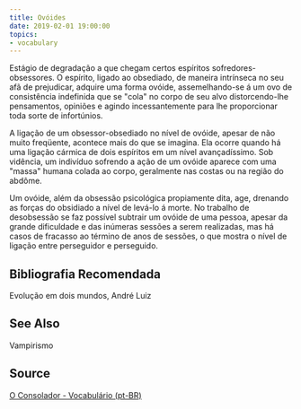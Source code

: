 ```yaml
---
title: Ovóides
date: 2019-02-01 19:00:00
topics:
- vocabulary
---
```


Estágio de degradação a que chegam certos espíritos sofredores-obsessores. O espírito, ligado ao obsediado, de maneira intrínseca no seu afã de prejudicar, adquire uma forma ovóide, assemelhando-se á um ovo de consistência indefinida que se "cola" no corpo de seu alvo distorcendo-lhe pensamentos, opiniões e agindo incessantemente para lhe proporcionar toda sorte de infortúnios.

A ligação de um obsessor-obsediado no nível de ovóide, apesar de não muito freqüente, acontece mais do que se imagina. Ela ocorre quando há uma ligação cármica de dois espíritos em um nível avançadíssimo. Sob vidência, um indivíduo sofrendo a ação de um ovóide aparece com uma "massa" humana colada ao corpo, geralmente nas costas ou na região do abdôme.

Um ovóide, além da obsessão psicológica propiamente dita, age, drenando as forças do obsidiado a nível de levá-lo á morte. No trabalho de desobsessão se faz possível subtrair um ovóide de uma pessoa, apesar da grande dificuldade e das inúmeras sessões a serem realizadas, mas há casos de fracasso ao término de anos de sessões, o que mostra o nível de ligação entre perseguidor e perseguido.


## Bibliografia Recomendada
Evolução em dois mundos, André Luiz

## See Also
Vampirismo

## Source
[O Consolador - Vocabulário (pt-BR)](http://www.oconsolador.com.br/linkfixo/vocabulario/principal.html)
